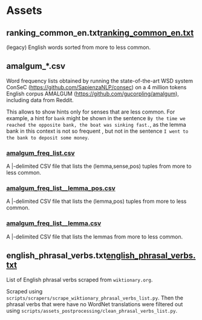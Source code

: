 # Assets

## ranking_common_en.txt[ranking_common_en.txt](ranking_common_en.txt)

(legacy) English words sorted from more to less common.

## amalgum_*.csv

Word frequency lists obtained by running the state-of-the-art 
WSD system ConSeC (<https://github.com/SapienzaNLP/consec>) on a 4 million tokens 
English corpus AMALGUM (<https://github.com/gucorpling/amalgum>), including data from Reddit.

This allows to show hints only for senses that are less common.
For example, a hint for `bank` might be shown in the sentence 
`By the time we reached the opposite bank, the boat was sinking fast.`, 
as the lemma bank in this context is not so frequent , but not in the sentence 
`I went to the bank to deposit some money`.

### [amalgum_freq_list.csv](amalgum_freq_list.csv)

A |-delimited CSV file that lists the (lemma,sense,pos) tuples from more to less common.

### [amalgum_freq_list__lemma_pos.csv](amalgum_freq_list__lemma_pos.csv)

A |-delimited CSV file that lists the (lemma,pos) tuples from more to less common.


### [amalgum_freq_list__lemma.csv](amalgum_freq_list__lemma.csv)

A |-delimited CSV file that lists the lemmas from more to less common.

## english_phrasal_verbs.txt[english_phrasal_verbs.txt](english_phrasal_verbs.txt)

List of English phrasal verbs scraped from `wiktionary.org`.

Scraped using `scripts/scrapers/scrape_wiktionary_phrasal_verbs_list.py`.
Then the phrasal verbs that were have no WordNet translations
were filtered out using `scripts/assets_postprocessing/clean_phrasal_verbs_list.py`.
